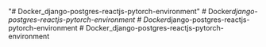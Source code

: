 "# Docker_django-postgres-reactjs-pytorch-environment" 
#   D o c k e r _ d j a n g o - p o s t g r e s - r e a c t j s - p y t o r c h - e n v i r o n m e n t  
 #   D o c k e r _ d j a n g o - p o s t g r e s - r e a c t j s - p y t o r c h - e n v i r o n m e n t  
 #   D o c k e r _ d j a n g o - p o s t g r e s - r e a c t j s - p y t o r c h - e n v i r o n m e n t  
 